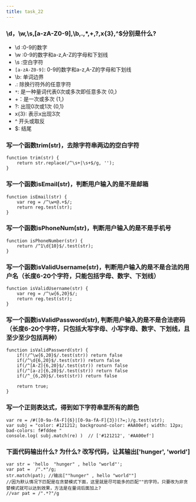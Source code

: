 ```yaml
---
title: task_22
---
```

### \d，\w,\s,[a-zA-Z0-9],\b,.,*,+,?,x{3},^$分别是什么?

 - \d :0-9的数字
 - \w :0-9的数字和a-z,A-Z的字母和下划线
 - \s :空白字符
 - `[a-zA-Z0-9]`: 0-9的数字和a-z,A-Z的字母和下划线
 - \b: 单词边界
 - .: 除换行符外的任意字符
 - `*`: 是一种量词代表0次或多次即任意多次 {0,}
 - +：是一次或多次 {1,}
 - ?: 出现0次或1次 {0,1}
 - x{3}: 表示x出现3次
 - ^ 开头或取反
 - $: 结尾

### 写一个函数trim(str)，去除字符串两边的空白字符
```
function trim(str) {
	return str.replace(/^\s+|\s+$/g, '');
}
```
###  写一个函数isEmail(str)，判断用户输入的是不是邮箱
```
function isEmail(str) {
	var reg = /^\w+@.+$/;
	return reg.test(str);
}
```
### 写一个函数isPhoneNum(str)，判断用户输入的是不是手机号
```
function isPhoneNumber(str) {
	return /^1\d{10}$/.test(str);
}
```
### 写一个函数isValidUsername(str)，判断用户输入的是不是合法的用户名（长度6-20个字符，只能包括字母、数字、下划线）
```
function isValidUsername(str) {
	var reg = /^\w{6,20}$/;
	return reg.test(str);
}
```
### 写一个函数isValidPassword(str), 判断用户输入的是不是合法密码（长度6-20个字符，只包括大写字母、小写字母、数字、下划线，且至少至少包括两种）
```
function isValidPassword(str) {
	if(!/^\w{6,20}$/.test(str)) return false
	if(/^\d{6,20}$/.test(str)) return false
	if(/^[A-Z]{6,20}$/.test(str)) return false
	if(/^[a-z]{6,20}$/.test(str)) return false
	if(/^_{6,20}$/.test(str)) return false

	return true;
}
```
### 写一个正则表达式，得到如下字符串里所有的颜色
```
var re = /#([0-9a-fA-F]{6}|[0-9a-fA-F]{3})(?=;)/g.test(str);
var subj = "color: #121212; background-color: #AA00ef; width: 12px; bad-colors: f#fddee "
console.log( subj.match(re) )  // ['#121212', '#AA00ef']
```
### 下面代码输出什么? 为什么? 改写代码，让其输出['hunger', 'world']
```
var str = 'hello  "hunger" , hello "world"';
var pat =  /".*"/g;
str.match(pat); //输出[""hunger" , hello "world""]
//因为默认情况下匹配是在贪婪模式下面，这里就是尽可能多的匹配""的字符。只要改为非贪婪模式就可以达到效果，方法是在量词后面加上?
//var pat = /".*?"/g
```